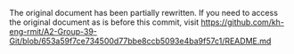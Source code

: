 The original document has been partially rewritten. If you need to access the original document as is before this commit, visit https://github.com/kh-eng-rmit/A2-Group-39-Git/blob/653a59f7ce734500d77bbe8ccb5093e4ba9f57c1/README.md